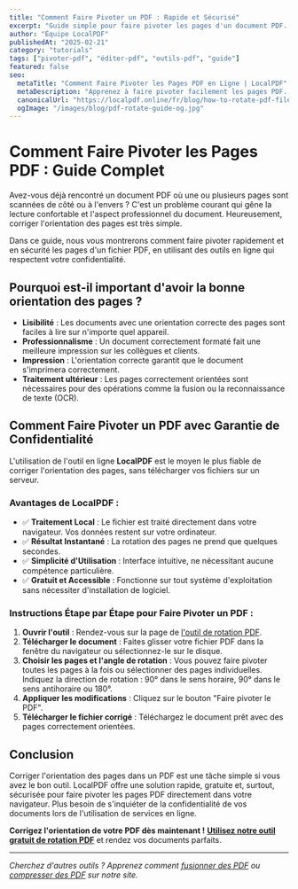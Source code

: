 ```yaml
---
title: "Comment Faire Pivoter un PDF : Rapide et Sécurisé"
excerpt: "Guide simple pour faire pivoter les pages d'un document PDF. Corrigez l'orientation incorrecte des pages en ligne, gratuitement et en toute confidentialité."
author: "Équipe LocalPDF"
publishedAt: "2025-02-21"
category: "tutorials"
tags: ["pivoter-pdf", "éditer-pdf", "outils-pdf", "guide"]
featured: false
seo:
  metaTitle: "Comment Faire Pivoter les Pages PDF en Ligne | LocalPDF"
  metaDescription: "Apprenez à faire pivoter facilement les pages PDF. Notre outil en ligne gratuit permet de corriger l'orientation des documents avec garantie de confidentialité."
  canonicalUrl: "https://localpdf.online/fr/blog/how-to-rotate-pdf-files"
  ogImage: "/images/blog/pdf-rotate-guide-og.jpg"
---
```


# Comment Faire Pivoter les Pages PDF : Guide Complet

Avez-vous déjà rencontré un document PDF où une ou plusieurs pages sont scannées de côté ou à l'envers ? C'est un problème courant qui gêne la lecture confortable et l'aspect professionnel du document. Heureusement, corriger l'orientation des pages est très simple.

Dans ce guide, nous vous montrerons comment faire pivoter rapidement et en sécurité les pages d'un fichier PDF, en utilisant des outils en ligne qui respectent votre confidentialité.

## Pourquoi est-il important d'avoir la bonne orientation des pages ?

- **Lisibilité** : Les documents avec une orientation correcte des pages sont faciles à lire sur n'importe quel appareil.
- **Professionnalisme** : Un document correctement formaté fait une meilleure impression sur les collègues et clients.
- **Impression** : L'orientation correcte garantit que le document s'imprimera correctement.
- **Traitement ultérieur** : Les pages correctement orientées sont nécessaires pour des opérations comme la fusion ou la reconnaissance de texte (OCR).

## Comment Faire Pivoter un PDF avec Garantie de Confidentialité

L'utilisation de l'outil en ligne **LocalPDF** est le moyen le plus fiable de corriger l'orientation des pages, sans télécharger vos fichiers sur un serveur.

### Avantages de LocalPDF :

- ✅ **Traitement Local** : Le fichier est traité directement dans votre navigateur. Vos données restent sur votre ordinateur.
- ✅ **Résultat Instantané** : La rotation des pages ne prend que quelques secondes.
- ✅ **Simplicité d'Utilisation** : Interface intuitive, ne nécessitant aucune compétence particulière.
- ✅ **Gratuit et Accessible** : Fonctionne sur tout système d'exploitation sans nécessiter d'installation de logiciel.

### Instructions Étape par Étape pour Faire Pivoter un PDF :

1. **Ouvrir l'outil** : Rendez-vous sur la page de [l'outil de rotation PDF](/fr/rotate-pdf).
2. **Télécharger le document** : Faites glisser votre fichier PDF dans la fenêtre du navigateur ou sélectionnez-le sur le disque.
3. **Choisir les pages et l'angle de rotation** : Vous pouvez faire pivoter toutes les pages à la fois ou sélectionner des pages individuelles. Indiquez la direction de rotation : 90° dans le sens horaire, 90° dans le sens antihoraire ou 180°.
4. **Appliquer les modifications** : Cliquez sur le bouton "Faire pivoter le PDF".
5. **Télécharger le fichier corrigé** : Téléchargez le document prêt avec des pages correctement orientées.

## Conclusion

Corriger l'orientation des pages dans un PDF est une tâche simple si vous avez le bon outil. LocalPDF offre une solution rapide, gratuite et, surtout, sécurisée pour faire pivoter les pages PDF directement dans votre navigateur. Plus besoin de s'inquiéter de la confidentialité de vos documents lors de l'utilisation de services en ligne.

**Corrigez l'orientation de votre PDF dès maintenant !** **[Utilisez notre outil gratuit de rotation PDF](/fr/rotate-pdf)** et rendez vos documents parfaits.

---

*Cherchez d'autres outils ? Apprenez comment [fusionner des PDF](/fr/merge-pdf) ou [compresser des PDF](/fr/compress-pdf) sur notre site.*